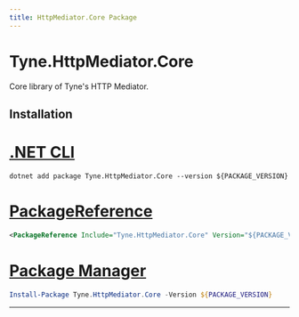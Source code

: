 ```yaml
---
title: HttpMediator.Core Package
---
```


# Tyne.HttpMediator.Core

Core library of Tyne's HTTP Mediator.

## Installation

<div class="package-installation">

# [.NET CLI](#tab/dotnet-cli)
```shell
dotnet add package Tyne.HttpMediator.Core --version ${PACKAGE_VERSION}
```
# [PackageReference](#tab/package-reference)
```xml
<PackageReference Include="Tyne.HttpMediator.Core" Version="${PACKAGE_VERSION}" />
```
# [Package Manager](#tab/package-manager)
```powershell
Install-Package Tyne.HttpMediator.Core -Version ${PACKAGE_VERSION}
```
---

</div>
